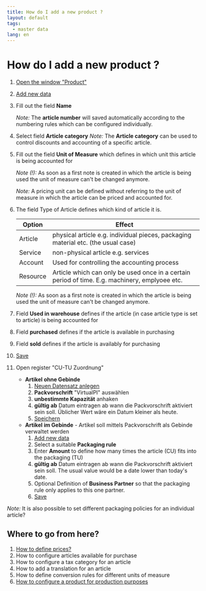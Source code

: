 ```yaml
---
title: How do I add a new product ?
layout: default
tags:
  - master data
lang: en
---
```


# How do I add a new product ?
1. [Open the window "Product" ](How_to_find_and_open_a_window)
1. [Add new data](How_to_add_new_data)
1. Fill out the field **Name** 

	*Note:* The **article number** will saved automatically according to the numbering rules which can be configured individually. 

1. Select field **Article category** 
	*Note:* The **Article category** can be used to control discounts and accounting of a specific article.

1. Fill out the field **Unit of Measure** which defines in which unit this article is being accounted for

	*Note (!):*  As soon as a first note is created in which the article is being used the unit of measure can't be changed anymore.

	*Note:* A pricing unit can be defined without referring to the unit of measure in which the article can be priced and accounted for.

1. The field Type of Article defines which kind of article it is.

	Option | Effect
	------------ | -------------	
	Article | physical article e.g. individual pieces, packaging material etc. (the usual case)
	Service | non-physical article e.g. services
	Account | Used for controlling the accounting process
	Resource | Article which can only be used once in a certain period of time. E.g. machinery, emplyoee etc.

	*Note (!):*  As soon as a first note is created in which the article is being used the unit of measure can't be changed anymore.


1. Field **Used in warehouse** defines if the article (in case article type is set to article) is being accounted for
1. Field **purchased** defines if the article is available in purchasing
1. Field **sold** defines if the article is availably for purchasing
1. [Save](How_to_add_new_data)
1. Open register "CU-TU Zuordnung" 
	* **Artikel ohne Gebinde**
		1. [Neuen Datensatz anlegen](Wie_lege_ich_einen_neuen_datensatz_an)
		1. **Packvorschrift** "VirtualPI" auswählen
		1. **unbestimmte Kapazität** anhaken
		1. **gültig ab** Datum eintragen ab wann die Packvorschrift aktiviert sein soll. Üblicher Wert wäre ein Datum kleiner als heute.
		1. [Speichern](Wie_lege_ich_einen_neuen_datensatz_an)
	* **Artikel im Gebinde** - Artikel soll mittels Packvorschrift als Gebinde verwaltet werden
		1. [Add new data](Wie_lege_ich_einen_neuen_datensatz_an)
		1. Select a suitable **Packaging rule** 
		1. Enter **Amount** to define how many times the article (CU) fits into the packaging (TU) 
		1. **gültig ab** Datum eintragen ab wann die Packvorschrift aktiviert sein soll. The usual value would be a date lower than today's date.
		1. Optional Definition of **Business Partner** so that the packaging rule only applies to this one partner.
		1. [Save](Wie_lege_ich_einen_neuen_datensatz_an)

*Note:* It is also possible to set different packaging policies for an individual article?

## Where to go from here?
1. [How to define prices?](How_to_define_prices)
1. How to configure articles available for purchase
1. How to configure a tax category for an article
1. How to add a translation for an article
1. How to define conversion rules for different units of measure
1. [How to configure a product for production purposes](How_to_configure_a_product_for_production_purposes)
